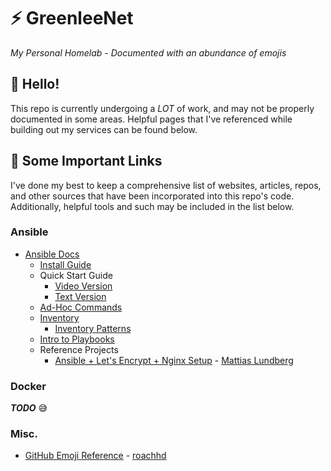 # :zap: **GreenleeNet**

*My Personal Homelab - Documented with an abundance of emojis*

## :wave: Hello!
This repo is currently undergoing a *LOT* of work, and may not be properly documented in some areas. Helpful pages that I've referenced while building out my services can be found below.

## :bookmark_tabs: Some Important Links
I've done my best to keep a comprehensive list of websites, articles, repos, and other sources that have been incorporated into this repo's code. Additionally, helpful tools and such may be included in the list below.

### Ansible
- [Ansible Docs](https://docs.ansible.com/ansible/latest/index.html)
  - [Install Guide](https://docs.ansible.com/ansible/latest/installation_guide/index.html)
  - Quick Start Guide
    - [Video Version](https://docs.ansible.com/ansible/latest/installation_guide/index.html)
    - [Text Version](https://docs.ansible.com/ansible/latest/user_guide/intro_getting_started.html#intro-getting-started)
  - [Ad-Hoc Commands](https://docs.ansible.com/ansible/latest/user_guide/intro_adhoc.html)
  - [Inventory](https://docs.ansible.com/ansible/latest/user_guide/intro_inventory.html)
    - [Inventory Patterns](https://docs.ansible.com/ansible/latest/user_guide/intro_patterns.html#intro-patterns)
  - [Intro to Playbooks](https://docs.ansible.com/ansible/latest/user_guide/playbooks_intro.html)
  - Reference Projects
    - [Ansible + Let's Encrypt + Nginx Setup](https://gist.github.com/mattiaslundberg/ba214a35060d3c8603e9b1ec8627d349) - [Mattias Lundberg](https://gist.github.com/mattiaslundberg)

### Docker
*__TODO__* :sweat_smile:

### Misc.
- [GitHub Emoji Reference](https://gist.github.com/roachhd/1f029bd4b50b8a524f3c) - [roachhd](https://gist.github.com/roachhd)
